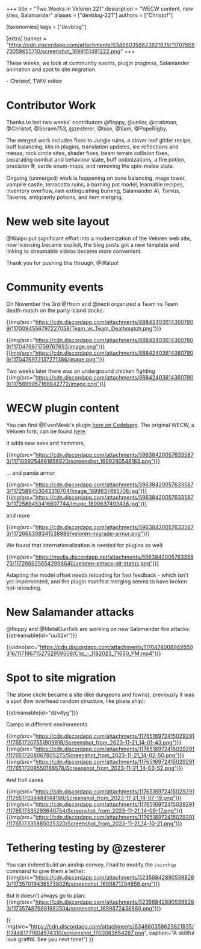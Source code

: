 +++
title = "Two Weeks in Veloren 221"
description = "WECW content, new sites, Salamander"
aliases = ["devblog-221"]
authors = ["Christof"]

[taxonomies]
tags = ["devblog"]

[extra]
banner = "https://cdn.discordapp.com/attachments/634860358623821835/1170766873059655710/screenshot_1699151491222.png"
+++

These weeks, we look at community events, plugin progress, Salamander animation and spot to site migration.

\- Christof, TWiV editor

# Contributor Work

Thanks to last two weeks' contributors @floppy, @uniior, @crabman, 
@Christof, @Sorann753, @zesterer, @Isse, @Sam, @PopeRigby.

The merged work includes fixes to Jungle ruins, a clover leaf glider 
recipe, buff balancing, kits in plugins, translation updates, 
ice reflections and mesas, rock circle sites, shader fixes, 
beam terrain collision fixes, separating combat and behaviour state, 
buff optimizations, a fire potion, precision 🞋, serde enum-maps, 
and removing the spin-melee state.

Ongoing (unmerged) work is happening on zone balancing, mage tower, 
vampire castle, terracotta ruins, a burning pot model, learnable recipes, 
inventory overflow, rain extinguishing burning, Salamander AI, Torvus, Taverns, antigravity potions, and item merging.

# New web site layout

@Walpo put significant effort into a modernization of the Veloren
web site, now licensing became explicit, the blog posts got a new 
template and linking to streamable videos became more convenient.

Thank you for pushing this through, @Walpo!

# Community events

On November the 3rd @Hrom and @necti organized a Team vs Team death-match
on the party island docks.

{{img(src="https://cdn.discordapp.com/attachments/888424036143607809/1170094556797227058/Team_vs_Team_Deathmatch.png")}}

{{img(src="https://cdn.discordapp.com/attachments/888424036143607809/1170476971759767653/image.png")}}{{img(src="https://cdn.discordapp.com/attachments/888424036143607809/1170476972137271386/image.png")}}

Two weeks later there was an underground chicken fighting
{{img(src="https://cdn.discordapp.com/attachments/888424036143607809/1175899057168842772/image.png")}}

# WECW plugin content

You can find @EvanMeek's plugin [here on Codeberg](https://codeberg.org/evanmeek/veloren-wecw-plugin). The original WECW, a Veloren fork,
can be found [here](https://github.com/EvanMeek/veloren-wecw-assets/).

It adds new axes and hammers,

{{img(src="https://cdn.discordapp.com/attachments/596384200576335873/1171099254861856920/screenshot_1699280548183.png")}}

… and panda armor

{{img(src="https://cdn.discordapp.com/attachments/596384200576335873/1172589453043310704/Image_1699637495708.jpg")}}{{img(src="https://cdn.discordapp.com/attachments/596384200576335873/1172589453416607744/Image_1699637492436.jpg")}}

and more

{{img(src="https://cdn.discordapp.com/attachments/596384200576335873/1172666308341538886/veloren-migrade-armor.png")}}

We found that internationalization is needed for plugins as well:

{{img(src="https://media.discordapp.net/attachments/596384200576335873/1172669256542998640/veloren-emacs-git-status.png")}}

Adapting the model offset needs reloading for fast feedback - which isn't yet implemented, and the plugin manifest merging seems to have broken hot-reloading.

# New Salamander attacks

@floppy and @MetalGunTalk are working on new Salamander fire attacks:
{{streamable(id="uu32xr")}}

{{video(src="https://cdn.discordapp.com/attachments/1170474008949559316/1171967152752959508/Clip_-_1182023_71630_PM.mp4")}}

# Spot to site migration

The stone circle became a site (like dungeons and towns), previously it was a spot (low overhead random structure, like pirate ship):

{{streamable(id="dzv4yg")}}

Camps in different environments

{{img(src="https://cdn.discordapp.com/attachments/1176516972415029291/1176517207551909918/Screenshot_from_2023-11-21_14-01-43.png")}}
{{img(src="https://cdn.discordapp.com/attachments/1176516972415029291/1176517208067805275/Screenshot_from_2023-11-21_14-02-50.png")}}
{{img(src="https://cdn.discordapp.com/attachments/1176516972415029291/1176517208550166578/Screenshot_from_2023-11-21_14-03-52.png")}}

And troll caves

{{img(src="https://cdn.discordapp.com/attachments/1176516972415029291/1176517334484144169/Screenshot_from_2023-11-21_14-07-19.png")}}
{{img(src="https://cdn.discordapp.com/attachments/1176516972415029291/1176517335293640754/Screenshot_from_2023-11-21_14-09-17.png")}}
{{img(src="https://cdn.discordapp.com/attachments/1176516972415029291/1176517335885025320/Screenshot_from_2023-11-21_14-10-21.png")}}

# Tethering testing by @zesterer

You can indeed build an airship convoy, I had to modify the `/airship` command to give them a tether:
{{img(src="https://cdn.discordapp.com/attachments/523568428905398283/1173570164365738026/screenshot_1699871294856.png")}}

But it doesn't always go to plan:
{{img(src="https://cdn.discordapp.com/attachments/523568428905398283/1173574879681982504/screenshot_1699872438880.png")}}

{{
    img(src="https://cdn.discordapp.com/attachments/634860358623821835/1174461771604574310/screenshot_1700083654267.png",
    caption="A skillful love graffiti. See you next time!")
}}
